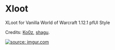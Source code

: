 # Xloot


XLoot for Vanilla World of Warcraft 1.12.1 pfUI Style

Credits: <a href="https://github.com/Ko0z/Xloot">Ko0z</a>, <a href="https://github.com/shagu/pfUI">shagu</a>.

<a href="http://imgur.com/3ahNHHe"><img src="http://i.imgur.com/3ahNHHe.png" title="source: imgur.com" /></a>
